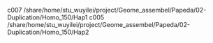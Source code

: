 c007  /share/home/stu_wuyilei/project/Geome_assembel/Papeda/02-Duplication/Homo_150/Hap1
c005  /share/home/stu_wuyilei/project/Geome_assembel/Papeda/02-Duplication/Homo_150/Hap2

